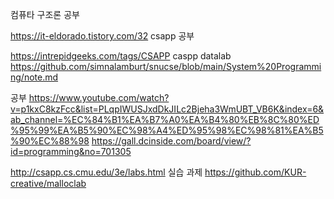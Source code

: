 컴퓨타 구조론 공부


https://it-eldorado.tistory.com/32
csapp 공부







https://intrepidgeeks.com/tags/CSAPP
caspp datalab
https://github.com/simnalamburt/snucse/blob/main/System%20Programming/note.md

공부
https://www.youtube.com/watch?v=p1kxC8kzFcc&list=PLqpIWUSJxdDkJILc2Bjeha3WmUBT_VB6K&index=6&ab_channel=%EC%84%B1%EA%B7%A0%EA%B4%80%EB%8C%80%ED%95%99%EA%B5%90%EC%98%A4%ED%95%98%EC%98%81%EA%B5%90%EC%88%98
https://gall.dcinside.com/board/view/?id=programming&no=701305



http://csapp.cs.cmu.edu/3e/labs.html
실습 과제
https://github.com/KUR-creative/malloclab
